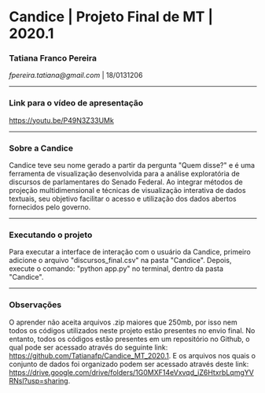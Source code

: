 # Candice | Projeto Final de MT | 2020.1

### **Tatiana Franco Pereira**
_fpereira.tatiana@gmail.com_ | 18/0131206

---

### **Link para o vídeo de apresentação** 

https://youtu.be/P49N3Z33UMk


---

### **Sobre a Candice**

Candice teve seu nome gerado a partir da pergunta "Quem disse?" e é uma ferramenta de visualização desenvolvida para a análise exploratória de discursos de parlamentares do Senado Federal. Ao integrar métodos de projeção multidimensional e técnicas de visualização interativa de dados textuais, seu objetivo facilitar o acesso e utilização dos dados abertos fornecidos pelo governo.

---

### **Executando o projeto**

Para executar a interface de interação com o usuário da Candice, primeiro adicione o arquivo "discursos_final.csv" na pasta "Candice". Depois, execute o comando: "python app.py" no terminal, dentro da pasta "Candice".

---

### **Observações**

O aprender não aceita arquivos .zip maiores que 250mb, por isso nem todos os códigos utilizados neste projeto estão presentes no envio final. No entanto, todos os códigos estão presentes em um repositório no Github, o qual pode ser acessado através do seguinte link: https://github.com/Tatianafp/Candice_MT_2020.1. E os arquivos nos quais o conjunto de dados foi organizado podem ser acessado através deste link: https://drive.google.com/drive/folders/1G0MXF14eVxvqd_iZ6HtxrbLqmgYVRNsl?usp=sharing. 



